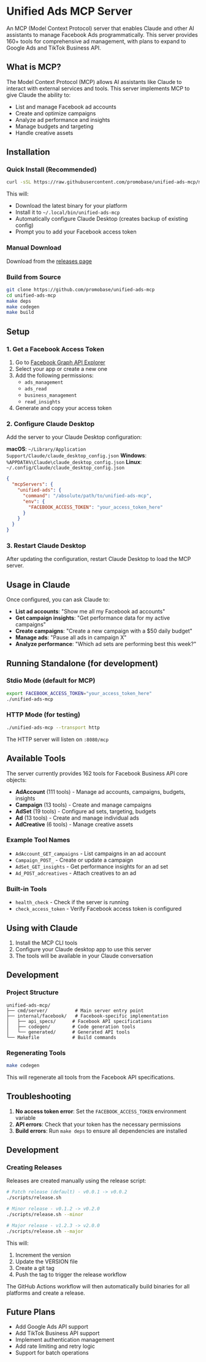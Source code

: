 # Unified Ads MCP Server

An MCP (Model Context Protocol) server that enables Claude and other AI assistants to manage Facebook Ads programmatically. This server provides 160+ tools for comprehensive ad management, with plans to expand to Google Ads and TikTok Business API.

## What is MCP?

The Model Context Protocol (MCP) allows AI assistants like Claude to interact with external services and tools. This server implements MCP to give Claude the ability to:
- List and manage Facebook ad accounts
- Create and optimize campaigns
- Analyze ad performance and insights
- Manage budgets and targeting
- Handle creative assets

## Installation

### Quick Install (Recommended)

```bash
curl -sSL https://raw.githubusercontent.com/promobase/unified-ads-mcp/main/install.sh | bash
```

This will:
- Download the latest binary for your platform
- Install it to `~/.local/bin/unified-ads-mcp`
- Automatically configure Claude Desktop (creates backup of existing config)
- Prompt you to add your Facebook access token

### Manual Download

Download from the [releases page](https://github.com/promobase/unified-ads-mcp/releases)

### Build from Source

```bash
git clone https://github.com/promobase/unified-ads-mcp
cd unified-ads-mcp
make deps
make codegen
make build
```

## Setup

### 1. Get a Facebook Access Token

1. Go to [Facebook Graph API Explorer](https://developers.facebook.com/tools/explorer/)
2. Select your app or create a new one
3. Add the following permissions:
   - `ads_management`
   - `ads_read`
   - `business_management`
   - `read_insights`
4. Generate and copy your access token

### 2. Configure Claude Desktop

Add the server to your Claude Desktop configuration:

**macOS**: `~/Library/Application Support/Claude/claude_desktop_config.json`
**Windows**: `%APPDATA%\Claude\claude_desktop_config.json`
**Linux**: `~/.config/Claude/claude_desktop_config.json`

```json
{
  "mcpServers": {
    "unified-ads": {
      "command": "/absolute/path/to/unified-ads-mcp",
      "env": {
        "FACEBOOK_ACCESS_TOKEN": "your_access_token_here"
      }
    }
  }
}
```

### 3. Restart Claude Desktop

After updating the configuration, restart Claude Desktop to load the MCP server.

## Usage in Claude

Once configured, you can ask Claude to:

- **List ad accounts**: "Show me all my Facebook ad accounts"
- **Get campaign insights**: "Get performance data for my active campaigns"
- **Create campaigns**: "Create a new campaign with a $50 daily budget"
- **Manage ads**: "Pause all ads in campaign X"
- **Analyze performance**: "Which ad sets are performing best this week?"

## Running Standalone (for development)

### Stdio Mode (default for MCP)
```bash
export FACEBOOK_ACCESS_TOKEN="your_access_token_here"
./unified-ads-mcp
```

### HTTP Mode (for testing)
```bash
./unified-ads-mcp --transport http
```

The HTTP server will listen on `:8080/mcp`

## Available Tools

The server currently provides 162 tools for Facebook Business API core objects:

- **AdAccount** (111 tools) - Manage ad accounts, campaigns, budgets, insights
- **Campaign** (13 tools) - Create and manage campaigns
- **AdSet** (19 tools) - Configure ad sets, targeting, budgets
- **Ad** (13 tools) - Create and manage individual ads
- **AdCreative** (6 tools) - Manage creative assets

### Example Tool Names
- `AdAccount_GET_campaigns` - List campaigns in an ad account
- `Campaign_POST_` - Create or update a campaign
- `AdSet_GET_insights` - Get performance insights for an ad set
- `Ad_POST_adcreatives` - Attach creatives to an ad

### Built-in Tools
- `health_check` - Check if the server is running
- `check_access_token` - Verify Facebook access token is configured

## Using with Claude

1. Install the MCP CLI tools
2. Configure your Claude desktop app to use this server
3. The tools will be available in your Claude conversation

## Development

### Project Structure
```
unified-ads-mcp/
├── cmd/server/          # Main server entry point
├── internal/facebook/   # Facebook-specific implementation
│   ├── api_specs/      # Facebook API specifications
│   ├── codegen/        # Code generation tools
│   └── generated/      # Generated API tools
└── Makefile            # Build commands
```

### Regenerating Tools
```bash
make codegen
```

This will regenerate all tools from the Facebook API specifications.

## Troubleshooting

1. **No access token error**: Set the `FACEBOOK_ACCESS_TOKEN` environment variable
2. **API errors**: Check that your token has the necessary permissions
3. **Build errors**: Run `make deps` to ensure all dependencies are installed

## Development

### Creating Releases

Releases are created manually using the release script:

```bash
# Patch release (default) - v0.0.1 -> v0.0.2
./scripts/release.sh

# Minor release - v0.1.2 -> v0.2.0
./scripts/release.sh --minor

# Major release - v1.2.3 -> v2.0.0
./scripts/release.sh --major
```

This will:
1. Increment the version
2. Update the VERSION file
3. Create a git tag
4. Push the tag to trigger the release workflow

The GitHub Actions workflow will then automatically build binaries for all platforms and create a release.

## Future Plans

- Add Google Ads API support
- Add TikTok Business API support
- Implement authentication management
- Add rate limiting and retry logic
- Support for batch operations